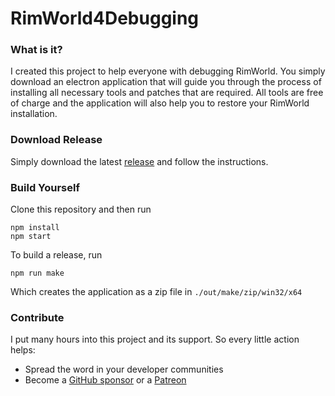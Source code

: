 # RimWorld4Debugging

### What is it?
I created this project to help everyone with debugging RimWorld. You simply download an electron application that will guide you through the process of installing all necessary tools and patches that are required. All tools are free of charge and the application will also help you to restore your RimWorld installation.

### Download Release
Simply download the latest [release](https://github.com/pardeike/RimWorld4Debugging/releases/latest/download/RimWorld4Debugging.zip) and follow the instructions.

### Build Yourself
Clone this repository and then run
```
npm install
npm start
```
To build a release, run
```
npm run make
```
Which creates the application as a zip file in `./out/make/zip/win32/x64`

### Contribute
I put many hours into this project and its support. So every little action helps:

- Spread the word in your developer communities
- Become a [GitHub sponsor](https://github.com/sponsors/pardeike) or a [Patreon](https://www.patreon.com/pardeike)
